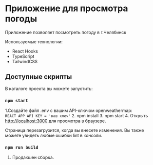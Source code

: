 # Приложение для просмотра погоды

Приложение позволяет посмотреть погоду в г.Челябинск

Используемые технологии:
- React Hooks
- TypeScript
- TailwindCSS

## Доступные скрипты

В каталоге проекта вы можете запустить:

### `npm start`
1.Создайте файл .env с вашим API-ключом openweathermap:
`REACT_APP_API_KEY = 'ваш ключ'`
2. npm install 
3. npm start 
4. Открыть [http://localhost:3000](http://localhost:3000) для просмотра в браузере.

Страница перезагрузится, когда вы внесете изменения.
Вы также можете увидеть любые ошибки lint в консоли.

### `npm run build`

1. Продакшен сборка.


